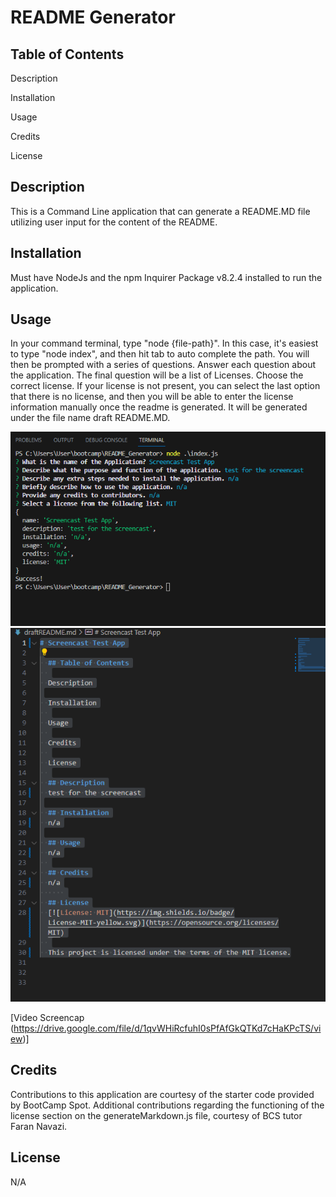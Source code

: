 # README Generator

  ## Table of Contents
  
  Description

  Installation
  
  Usage
  
  Credits
  
  License
  
  ## Description
  This is a Command Line application that can generate a README.MD file utilizing user input for the content of the README.

  ## Installation
  Must have NodeJs and the npm Inquirer Package  v8.2.4 installed to run the application.

  ## Usage
  In your command terminal, type "node {file-path}". In this case, it's easiest to type "node index", and then hit tab to auto complete the path. You will then be prompted with a series of questions. Answer each question about the application. The final question will be  a list of Licenses. Choose the correct license. If your license is not present, you can select the last option that there is no license, and then you will be able to enter the license information manually once the readme is generated. It will be generated under the file name    draft README.MD.

  ![alt text](./screencap1.PNG)
  ![alt text](./screencap2.PNG)

  [Video Screencap (https://drive.google.com/file/d/1qvWHiRcfuhI0sPfAfGkQTKd7cHaKPcTS/view)]
  
  ## Credits
  Contributions to this application are courtesy of the starter code provided by BootCamp Spot. Additional contributions regarding the functioning of the license section on the generateMarkdown.js file, courtesy of BCS tutor Faran Navazi.
      
  ## License
  
  N/A
